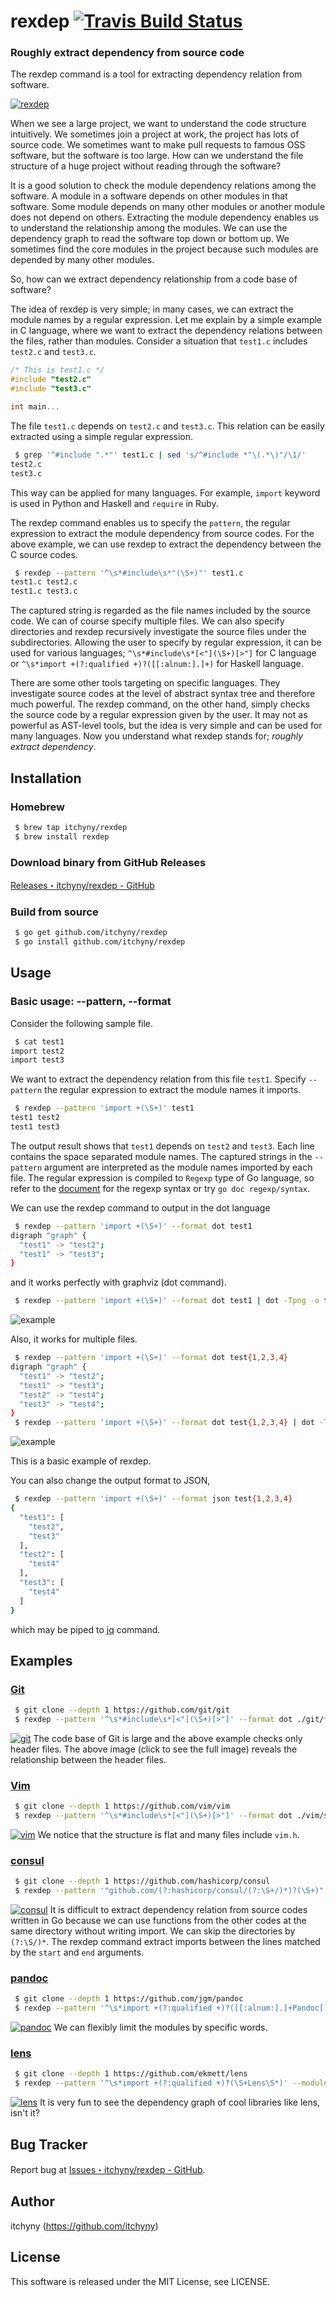 # rexdep [![Travis Build Status](https://travis-ci.org/itchyny/rexdep.svg?branch=master)](https://travis-ci.org/itchyny/rexdep)
### Roughly extract dependency from source code
The rexdep command is a tool for extracting dependency relation from software.

[![rexdep](https://raw.githubusercontent.com/wiki/itchyny/rexdep/image/rexdep.png)](https://raw.githubusercontent.com/wiki/itchyny/rexdep/image/rexdep.png)

When we see a large project, we want to understand the code structure intuitively.
We sometimes join a project at work, the project has lots of source code.
We sometimes want to make pull requests to famous OSS software, but the software is too large.
How can we understand the file structure of a huge project without reading through the software?

It is a good solution to check the module dependency relations among the software.
A module in a software depends on other modules in that software.
Some module depends on many other modules or another module does not depend on others.
Extracting the module dependency enables us to understand the relationship among the modules.
We can use the dependency graph to read the software top down or bottom up.
We sometimes find the core modules in the project because such modules are depended by many other modules.

So, how can we extract dependency relationship from a code base of software?

The idea of rexdep is very simple; in many cases, we can extract the module names by a regular expression.
Let me explain by a simple example in C language, where we want to extract the dependency relations between the files, rather than modules.
Consider a situation that `test1.c` includes `test2.c` and `test3.c`.
```c
/* This is test1.c */
#include "test2.c"
#include "test3.c"

int main...
```
The file `test1.c` depends on `test2.c` and `test3.c`.
This relation can be easily extracted using a simple regular expression.
```bash
 $ grep '^#include ".*"' test1.c | sed 's/^#include *"\(.*\)"/\1/'
test2.c
test3.c
```
This way can be applied for many languages.
For example, `import` keyword is used in Python and Haskell and `require` in Ruby.

The rexdep command enables us to specify the `pattern`, the regular expression to extract the module dependency from source codes.
For the above example, we can use rexdep to extract the dependency between the C source codes.
```bash
 $ rexdep --pattern '^\s*#include\s*"(\S+)"' test1.c
test1.c test2.c
test1.c test3.c
```
The captured string is regarded as the file names included by the source code.
We can of course specify multiple files.
We can also specify directories and rexdep recursively investigate the source files under the subdirectories.
Allowing the user to specify by regular expression, it can be used for various languages; `^\s*#include\s*[<"](\S+)[>"]` for C language or `^\s*import +(?:qualified +)?([[:alnum:].]+)` for Haskell language.

There are some other tools targeting on specific languages.
They investigate source codes at the level of abstract syntax tree and therefore much powerful.
The rexdep command, on the other hand, simply checks the source code by a regular expression given by the user.
It may not as powerful as AST-level tools, but the idea is very simple and can be used for many languages.
Now you understand what rexdep stands for; *roughly extract dependency*.

## Installation
### Homebrew
```bash
 $ brew tap itchyny/rexdep
 $ brew install rexdep
```

### Download binary from GitHub Releases
[Releases・itchyny/rexdep - GitHub](https://github.com/itchyny/rexdep/releases)

### Build from source
```bash
 $ go get github.com/itchyny/rexdep
 $ go install github.com/itchyny/rexdep
```

## Usage
### Basic usage: --pattern, --format
Consider the following sample file.
```bash
 $ cat test1
import test2
import test3
```
We want to extract the dependency relation from this file `test1`.
Specify `--pattern` the regular expression to extract the module names it imports.
```bash
 $ rexdep --pattern 'import +(\S+)' test1
test1 test2
test1 test3
```
The output result shows that `test1` depends on `test2` and `test3`.
Each line contains the space separated module names.
The captured strings in the `--pattern` argument are interpreted as the module names imported by each file.
The regular expression is compiled to `Regexp` type of Go language, so refer to the [document](https://golang.org/s/re2syntax) for the regexp syntax or try `go doc regexp/syntax`.

We can use the rexdep command to output in the dot language
```bash
 $ rexdep --pattern 'import +(\S+)' --format dot test1
digraph "graph" {
  "test1" -> "test2";
  "test1" -> "test3";
}
```
and it works perfectly with graphviz (dot command).
```bash
 $ rexdep --pattern 'import +(\S+)' --format dot test1 | dot -Tpng -o test.png
```
![example](https://raw.githubusercontent.com/wiki/itchyny/rexdep/image/example-1.png)

Also, it works for multiple files.
```bash
 $ rexdep --pattern 'import +(\S+)' --format dot test{1,2,3,4}
digraph "graph" {
  "test1" -> "test2";
  "test1" -> "test3";
  "test2" -> "test4";
  "test3" -> "test4";
}
 $ rexdep --pattern 'import +(\S+)' --format dot test{1,2,3,4} | dot -Tpng -o test.png
```
![example](https://raw.githubusercontent.com/wiki/itchyny/rexdep/image/example-2.png)

This is a basic example of rexdep.

You can also change the output format to JSON,
```bash
 $ rexdep --pattern 'import +(\S+)' --format json test{1,2,3,4}
{
  "test1": [
    "test2",
    "test3"
  ],
  "test2": [
    "test4"
  ],
  "test3": [
    "test4"
  ]
}
```
which may be piped to [jq](https://stedolan.github.io/jq/) command.

## Examples
### [Git](https://github.com/git/git)
```sh
 $ git clone --depth 1 https://github.com/git/git
 $ rexdep --pattern '^\s*#include\s*[<"](\S+)[>"]' --format dot ./git/*.h | dot -Tpng -o git.png
```
[![git](https://raw.githubusercontent.com/wiki/itchyny/rexdep/image/git-1.png)](https://raw.githubusercontent.com/wiki/itchyny/rexdep/image/git.png)
The code base of Git is large and the above example checks only header files. The above image (click to see the full image) reveals the relationship between the header files.

### [Vim](https://github.com/vim/vim)
```sh
 $ git clone --depth 1 https://github.com/vim/vim
 $ rexdep --pattern '^\s*#include\s*[<"](\S+)[>"]' --format dot ./vim/src/*.{c,h} | dot -Tpng -o vim.png
```
[![vim](https://raw.githubusercontent.com/wiki/itchyny/rexdep/image/vim-1.png)](https://raw.githubusercontent.com/wiki/itchyny/rexdep/image/vim.png)
We notice that the structure is flat and many files include `vim.h`.

### [consul](https://github.com/hashicorp/consul)
```sh
 $ git clone --depth 1 https://github.com/hashicorp/consul
 $ rexdep --pattern '"github.com/(?:hashicorp/consul/(?:\S+/)*)?(\S+)"' --start '^import +["(]' --end '^\)$|^import +"' --format dot --trimext $(find ./consul/ -name '*.go' | grep -v '_test') | dot -Tpng -o consul.png
```
[![consul](https://raw.githubusercontent.com/wiki/itchyny/rexdep/image/consul-1.png)](https://raw.githubusercontent.com/wiki/itchyny/rexdep/image/consul.png)
It is difficult to extract dependency relation from source codes written in Go because we can use functions from the other codes at the same directory without writing import. We can skip the directories by `(?:\S/)*`. The rexdep command extract imports between the lines matched by the `start` and `end` arguments.

### [pandoc](https://github.com/jgm/pandoc)
```sh
 $ git clone --depth 1 https://github.com/jgm/pandoc
 $ rexdep --pattern '^\s*import +(?:qualified +)?([[:alnum:].]+Pandoc[[:alnum:].]*)' --module '^module +([[:alnum:].]+Pandoc[[:alnum:].]*)' --format dot --recursive ./pandoc/src/ | dot -Tpng -o pandoc.png
```
[![pandoc](https://raw.githubusercontent.com/wiki/itchyny/rexdep/image/pandoc-1.png)](https://raw.githubusercontent.com/wiki/itchyny/rexdep/image/pandoc.png)
We can flexibly limit the modules by specific words.

### [lens](https://github.com/ekmett/lens)
```sh
 $ git clone --depth 1 https://github.com/ekmett/lens
 $ rexdep --pattern '^\s*import +(?:qualified +)?(\S+Lens\S*)' --module '^module +(\S+Lens\S*)' --format dot --recursive ./lens/src/ | dot -Tpng -o lens.png
```
[![lens](https://raw.githubusercontent.com/wiki/itchyny/rexdep/image/lens-1.png)](https://raw.githubusercontent.com/wiki/itchyny/rexdep/image/lens.png)
It is very fun to see the dependency graph of cool libraries like lens, isn't it?

## Bug Tracker
Report bug at [Issues・itchyny/rexdep - GitHub](https://github.com/itchyny/rexdep/issues).

## Author
itchyny (https://github.com/itchyny)

## License
This software is released under the MIT License, see LICENSE.
